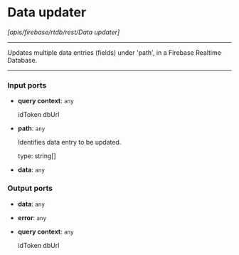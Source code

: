 # Data updater

_[apis/firebase/rtdb/rest/Data updater]_

---

Updates multiple data entries (fields) under 'path', in a Firebase Realtime Database.  

---

### Input ports

* __query context__: ` any `

    idToken
    dbUrl


* __path__: ` any `

    Identifies data entry to be updated.
    
    type: string[]


* __data__: ` any `

### Output ports

* __data__: ` any `


* __error__: ` any `


* __query context__: ` any `

    idToken
    dbUrl

